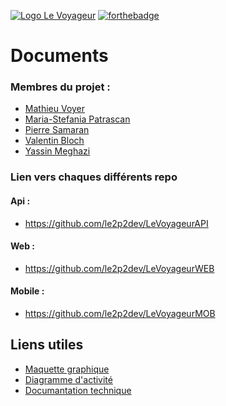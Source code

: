 [![Logo Le Voyageur](https://i.imgur.com/MGcPCzv.png)](https://github.com/le2p2dev/LeVoyageur)
[![forthebadge](https://forthebadge.com/images/badges/made-with-javascript.svg)](https://github.com/le2p2dev/LeVoyageur)

# Documents

### Membres du projet :

- <a href="https://github.com/mathieu900v">Mathieu Voyer </a>
- <a href="https://github.com/573ff">Maria-Stefania Patrascan </a>
- <a href="https://github.com/STXTT">Pierre Samaran </a>
- <a href="https://github.com/snok1010">Valentin Bloch </a>
- <a href="https://github.com/le2p2dev">Yassin Meghazi </a>

### Lien vers chaques différents repo

#### Api :

- https://github.com/le2p2dev/LeVoyageurAPI

#### Web :

- https://github.com/le2p2dev/LeVoyageurWEB

#### Mobile :

- https://github.com/le2p2dev/LeVoyageurMOB

## Liens utiles

- [Maquette graphique](https://whimsical.com/KgEbJawMxUaiVEkfuiWryd)
- [Diagramme d'activité](https://xd.adobe.com/view/c9dfbdc3-4d1a-4aef-b567-20787a4daf40-9c8c/)
- [Documantation technique](https://github.com/le2p2dev/LeVoyageurAPI/wiki/Documentation-technique)
